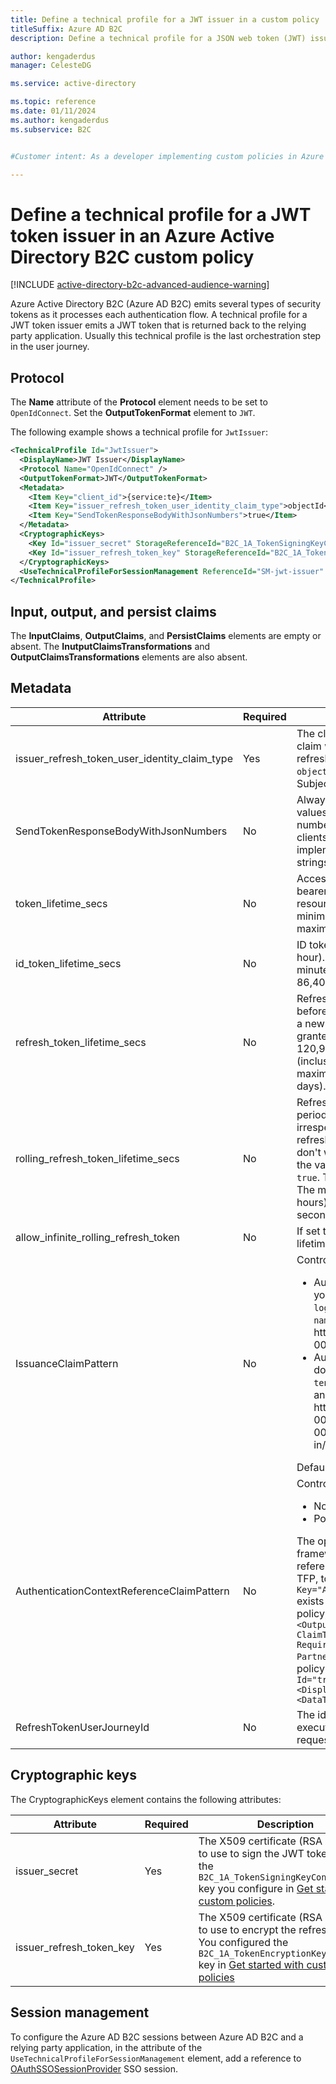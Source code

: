 ```yaml
---
title: Define a technical profile for a JWT issuer in a custom policy
titleSuffix: Azure AD B2C
description: Define a technical profile for a JSON web token (JWT) issuer in a custom policy in Azure Active Directory B2C.

author: kengaderdus
manager: CelesteDG

ms.service: active-directory

ms.topic: reference
ms.date: 01/11/2024
ms.author: kengaderdus
ms.subservice: B2C


#Customer intent: As a developer implementing custom policies in Azure Active Directory B2C, I want to define a technical profile for a JWT token issuer, so that I can emit a JWT token that is returned to the relying party application during the authentication flow.

---
```


# Define a technical profile for a JWT token issuer in an Azure Active Directory B2C custom policy

[!INCLUDE [active-directory-b2c-advanced-audience-warning](../../includes/active-directory-b2c-advanced-audience-warning.md)]

Azure Active Directory B2C (Azure AD B2C) emits several types of security tokens as it processes each authentication flow. A technical profile for a JWT token issuer emits a JWT token that is returned back to the relying party application. Usually this technical profile is the last orchestration step in the user journey.

## Protocol

The **Name** attribute of the **Protocol** element needs to be set to `OpenIdConnect`. Set the **OutputTokenFormat** element to `JWT`.

The following example shows a technical profile for `JwtIssuer`:

```xml
<TechnicalProfile Id="JwtIssuer">
  <DisplayName>JWT Issuer</DisplayName>
  <Protocol Name="OpenIdConnect" />
  <OutputTokenFormat>JWT</OutputTokenFormat>
  <Metadata>
    <Item Key="client_id">{service:te}</Item>
    <Item Key="issuer_refresh_token_user_identity_claim_type">objectId</Item>
    <Item Key="SendTokenResponseBodyWithJsonNumbers">true</Item>
  </Metadata>
  <CryptographicKeys>
    <Key Id="issuer_secret" StorageReferenceId="B2C_1A_TokenSigningKeyContainer" />
    <Key Id="issuer_refresh_token_key" StorageReferenceId="B2C_1A_TokenEncryptionKeyContainer" />
  </CryptographicKeys>
  <UseTechnicalProfileForSessionManagement ReferenceId="SM-jwt-issuer" />
</TechnicalProfile>
```

## Input, output, and persist claims

The **InputClaims**, **OutputClaims**, and **PersistClaims** elements are empty or absent. The **InutputClaimsTransformations** and **OutputClaimsTransformations** elements are also absent.

## Metadata

| Attribute | Required | Description |
| --------- | -------- | ----------- |
| issuer_refresh_token_user_identity_claim_type | Yes | The claim that should be used as the user identity claim within the OAuth2 authorization codes and refresh tokens. By default, you should set it to `objectId`, unless you specify a different SubjectNamingInfo claim type. |
| SendTokenResponseBodyWithJsonNumbers | No | Always set to `true`. For legacy format where numeric values are given as strings instead of JSON numbers, set to `false`. This attribute is needed for clients that have taken a dependency on an earlier implementation that returned such properties as strings. |
| token_lifetime_secs | No | Access token lifetimes. The lifetime of the OAuth 2.0 bearer token used to gain access to a protected resource. The default is 3,600 seconds (1 hour). The minimum (inclusive) is 300 seconds (5 minutes). The maximum (inclusive) is 86,400 seconds (24 hours). |
| id_token_lifetime_secs | No | ID token lifetimes. The default is 3,600 seconds (1 hour). The minimum (inclusive) is 300 seconds (5 minutes). The maximum (inclusive) is seconds 86,400 (24 hours). |
| refresh_token_lifetime_secs | No | Refresh token lifetimes. The maximum time period before which a refresh token can be used to acquire a new access token, if your application had been granted the offline_access scope. The default is 120,9600 seconds (14 days). The minimum (inclusive) is 86,400 seconds (24 hours). The maximum (inclusive) is 7,776,000 seconds (90 days). |
| rolling_refresh_token_lifetime_secs | No | Refresh token sliding window lifetime. After this time period elapses the user is forced to reauthenticate, irrespective of the validity period of the most recent refresh token acquired by the application. If you don't want to enforce a sliding window lifetime, set the value of allow_infinite_rolling_refresh_token to `true`. The default is 7,776,000 seconds (90 days). The minimum (inclusive) is 86,400 seconds (24 hours). The maximum (inclusive) is 31,536,000 seconds (365 days). |
| allow_infinite_rolling_refresh_token | No | If set to `true`, the refresh token sliding window lifetime never expires. |
| IssuanceClaimPattern | No | Controls the Issuer (iss) claim. One of the values:<ul><li>AuthorityAndTenantGuid - The iss claim includes your domain name, such as `login.microsoftonline` or `tenant-name.b2clogin.com`, and your tenant identifier https:\//login.microsoftonline.com/00000000-0000-0000-0000-000000000000/v2.0/</li><li>AuthorityWithTfp - The iss claim includes your domain name, such as `login.microsoftonline` or `tenant-name.b2clogin.com`, your tenant identifier and your relying party policy name. https:\//login.microsoftonline.com/tfp/00000000-0000-0000-0000-000000000000/b2c_1a_tp_sign-up-or-sign-in/v2.0/</li></ul> Default value: AuthorityAndTenantGuid |
| AuthenticationContextReferenceClaimPattern | No | Controls the `acr` claim value.<ul><li>None - Azure AD B2C doesn't issue the acr claim</li><li>PolicyId - the `acr` claim contains the policy name</li></ul>The options for setting this value are TFP (trust framework policy) and ACR (authentication context reference). It is recommended setting this value to TFP, to set the value, ensure the `<Item>` with the `Key="AuthenticationContextReferenceClaimPattern"` exists and the value is `None`. In your relying party policy, add `<OutputClaims>` item, add this element `<OutputClaim ClaimTypeReferenceId="trustFrameworkPolicy" Required="true" DefaultValue="{policy}" PartnerClaimType="tfp"/>`. Also make sure your policy contains the claim type `<ClaimType Id="trustFrameworkPolicy">	<DisplayName>trustFrameworkPolicy</DisplayName>		<DataType>string</DataType>	</ClaimType>` |
|RefreshTokenUserJourneyId| No | The identifier of a user journey that should be executed during the [refresh an access token](authorization-code-flow.md#4-refresh-the-token) POST request to the `/token` endpoint. |

## Cryptographic keys

The CryptographicKeys element contains the following attributes:

| Attribute | Required | Description |
| --------- | -------- | ----------- |
| issuer_secret | Yes | The X509 certificate (RSA key set) to use to sign the JWT token. This is the `B2C_1A_TokenSigningKeyContainer` key you configure in [Get started with custom policies](tutorial-create-user-flows.md?pivots=b2c-custom-policy). |
| issuer_refresh_token_key | Yes | The X509 certificate (RSA key set) to use to encrypt the refresh token. You configured the `B2C_1A_TokenEncryptionKeyContainer` key in [Get started with custom policies](tutorial-create-user-flows.md?pivots=b2c-custom-policy) |

## Session management

To configure the Azure AD B2C sessions between Azure AD B2C and a relying party application, in the attribute of the `UseTechnicalProfileForSessionManagement` element, add a reference to [OAuthSSOSessionProvider](custom-policy-reference-sso.md#oauthssosessionprovider) SSO session.














